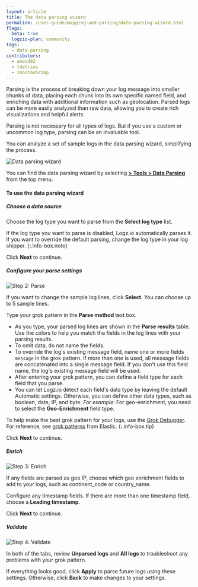 ```yaml
---
layout: article
title: The data parsing wizard
permalink: /user-guide/mapping-and-parsing/data-parsing-wizard.html
flags:
  beta: true
  logzio-plan: community
tags:
  - data-parsing
contributors:
  - amosd92
  - tdelrios
  - imnotashrimp
---
```


Parsing is the process of breaking down your log message into smaller chunks of data,
placing each chunk into its own specific named field,
and enriching data with additional information such as geolocation.
Parsed logs can be more easily analyzed than raw data,
allowing you to create rich visualizations and helpful alerts.

Parsing is not necessary for all types of logs.
But if you use a custom or uncommon log type,
parsing can be an invaluable tool.

You can analyze a set of sample logs in the data parsing wizard,
simplifying the process.

![Data parsing wizard](https://dytvr9ot2sszz.cloudfront.net/logz-docs/parsing-and-mapping/parsing-and-mapping--data-parsing-wizard.png)

You can find the data parsing wizard by selecting [**<i class="li li-gear"></i> > Tools > Data Parsing**](https://app.logz.io/#/dashboard/data-parsing/step1) from the top menu.

#### To use the data parsing wizard

##### Choose a data source

Choose the log type you want to parse from the **Select log type** list.

If the log type you want to parse is disabled,
Logz.io automatically parses it.
If you want to override the default parsing,
change the log type in your log shipper.
{:.info-box.note}

Click **Next** to continue.

##### Configure your parse settings

![Step 2: Parse](https://dytvr9ot2sszz.cloudfront.net/logz-docs/parsing-and-mapping/parsing-and-mapping--step-2-parse.png)

If you want to change the sample log lines, click **Select**.
You can choose up to 5 sample lines.

Type your grok pattern in the **Parse method** text box.

<div class="info-box note notes">

* As you type, your parsed log lines are shown in the **Parse results** table.
  Use the colors to help you match the fields in the log lines
  with your parsing results.
* To omit data, do not name the fields.
* To override the log's existing message field,
  name one or more fields `message` in the grok pattern.
  If more than one is used,
  all message fields are concatenated into a single message field.
  If you don't use this field name,
  the log's existing message field will be used.
* After entering your grok pattern,
  you can define a field type for each field that you parse.
* You can let Logz.io detect each field's data type
  by leaving the default Automatic settings.
  Otherwise, you can define other data types,
  such as boolean, date, IP, and byte.
  _For example_:
  For geo-enrichment, you need to select the **Geo-Enrichment** field type.

</div>

To help make the best grok pattern for your logs,
use the [Grok Debugger](https://grokdebug.herokuapp.com/).
For reference,
see [grok patterns](https://github.com/elastic/logstash/blob/v1.4.2/patterns/grok-patterns)
from Elastic.
{:.info-box.tip}

Click **Next** to continue.

##### Enrich

![Step 3: Enrich](https://dytvr9ot2sszz.cloudfront.net/logz-docs/parsing-and-mapping/parsing-and-mapping--step-3-enrich.png)

If any fields are parsed as geo IP,
choose which geo enrichment fields to add to your logs,
such as continent_code or country_name.

Configure any timestamp fields.
If there are more than one timestamp field, choose a **Leading timestamp**.

Click **Next** to continue.

##### Validate

![Step 4: Validate](https://dytvr9ot2sszz.cloudfront.net/logz-docs/parsing-and-mapping/parsing-and-mapping--step-4-validate.png)

In both of the tabs,
review **Unparsed logs** and **All logs**
to troubleshoot any problems with your grok pattern.

If everything looks good,
click **Apply** to parse future logs using these settings.
Otherwise, click **Back** to make changes to your settings.
